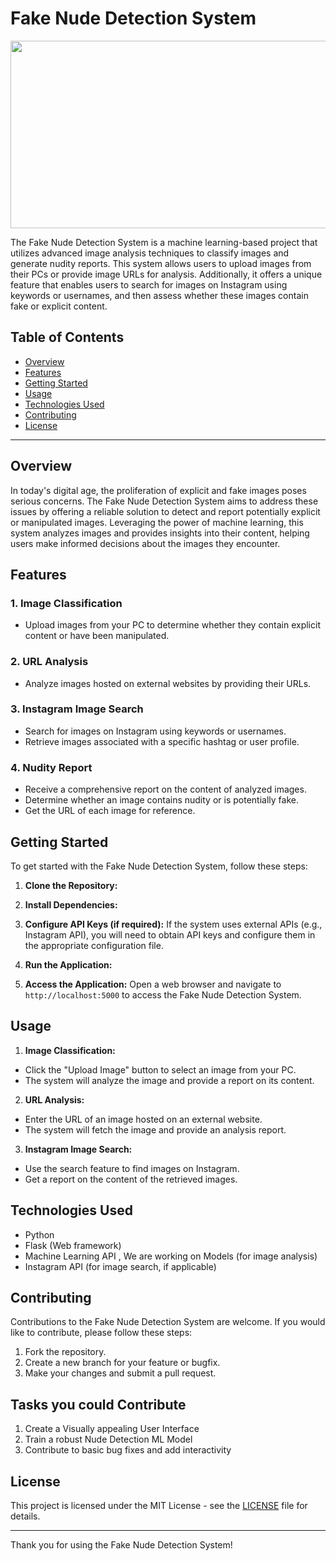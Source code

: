 # Fake Nude Detection System
<img src="https://github.com/prasanna-muppidwar/Fake-Nudity-Detection/blob/main/Fake%20Nude%20Detection%20System.png" height="300" width="700">


The Fake Nude Detection System is a machine learning-based project that utilizes advanced image analysis techniques to classify images and generate nudity reports. This system allows users to upload images from their PCs or provide image URLs for analysis. Additionally, it offers a unique feature that enables users to search for images on Instagram using keywords or usernames, and then assess whether these images contain fake or explicit content.

## Table of Contents
- [Overview](#overview)
- [Features](#features)
- [Getting Started](#getting-started)
- [Usage](#usage)
- [Technologies Used](#technologies-used)
- [Contributing](#contributing)
- [License](#license)

---

## Overview

In today's digital age, the proliferation of explicit and fake images poses serious concerns. The Fake Nude Detection System aims to address these issues by offering a reliable solution to detect and report potentially explicit or manipulated images. Leveraging the power of machine learning, this system analyzes images and provides insights into their content, helping users make informed decisions about the images they encounter.

## Features

### 1. Image Classification
- Upload images from your PC to determine whether they contain explicit content or have been manipulated.

### 2. URL Analysis
- Analyze images hosted on external websites by providing their URLs.

### 3. Instagram Image Search
- Search for images on Instagram using keywords or usernames.
- Retrieve images associated with a specific hashtag or user profile.

### 4. Nudity Report
- Receive a comprehensive report on the content of analyzed images.
- Determine whether an image contains nudity or is potentially fake.
- Get the URL of each image for reference.

## Getting Started

To get started with the Fake Nude Detection System, follow these steps:

1. **Clone the Repository:**

2. **Install Dependencies:**

3. **Configure API Keys (if required):**
If the system uses external APIs (e.g., Instagram API), you will need to obtain API keys and configure them in the appropriate configuration file.

4. **Run the Application:**

5. **Access the Application:**
Open a web browser and navigate to `http://localhost:5000` to access the Fake Nude Detection System.

## Usage

1. **Image Classification:**
- Click the "Upload Image" button to select an image from your PC.
- The system will analyze the image and provide a report on its content.

2. **URL Analysis:**
- Enter the URL of an image hosted on an external website.
- The system will fetch the image and provide an analysis report.

3. **Instagram Image Search:**
- Use the search feature to find images on Instagram.
- Get a report on the content of the retrieved images.

## Technologies Used

- Python
- Flask (Web framework)
- Machine Learning API , We are working on Models (for image analysis)
- Instagram API (for image search, if applicable)

## Contributing

Contributions to the Fake Nude Detection System are welcome. If you would like to contribute, please follow these steps:
1. Fork the repository.
2. Create a new branch for your feature or bugfix.
3. Make your changes and submit a pull request.

## Tasks you could Contribute 
1. Create a Visually appealing User Interface
2. Train a robust Nude Detection ML Model
3. Contribute to basic bug fixes and add interactivity
## License

This project is licensed under the MIT License - see the [LICENSE](LICENSE) file for details.

---

Thank you for using the Fake Nude Detection System! 

